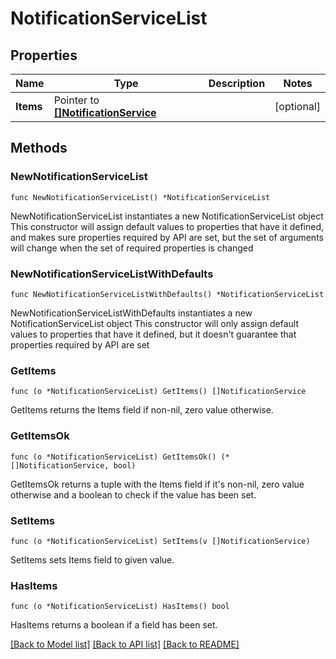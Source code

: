 # NotificationServiceList

## Properties

Name | Type | Description | Notes
------------ | ------------- | ------------- | -------------
**Items** | Pointer to [**[]NotificationService**](NotificationService.md) |  | [optional] 

## Methods

### NewNotificationServiceList

`func NewNotificationServiceList() *NotificationServiceList`

NewNotificationServiceList instantiates a new NotificationServiceList object
This constructor will assign default values to properties that have it defined,
and makes sure properties required by API are set, but the set of arguments
will change when the set of required properties is changed

### NewNotificationServiceListWithDefaults

`func NewNotificationServiceListWithDefaults() *NotificationServiceList`

NewNotificationServiceListWithDefaults instantiates a new NotificationServiceList object
This constructor will only assign default values to properties that have it defined,
but it doesn't guarantee that properties required by API are set

### GetItems

`func (o *NotificationServiceList) GetItems() []NotificationService`

GetItems returns the Items field if non-nil, zero value otherwise.

### GetItemsOk

`func (o *NotificationServiceList) GetItemsOk() (*[]NotificationService, bool)`

GetItemsOk returns a tuple with the Items field if it's non-nil, zero value otherwise
and a boolean to check if the value has been set.

### SetItems

`func (o *NotificationServiceList) SetItems(v []NotificationService)`

SetItems sets Items field to given value.

### HasItems

`func (o *NotificationServiceList) HasItems() bool`

HasItems returns a boolean if a field has been set.


[[Back to Model list]](../README.md#documentation-for-models) [[Back to API list]](../README.md#documentation-for-api-endpoints) [[Back to README]](../README.md)


